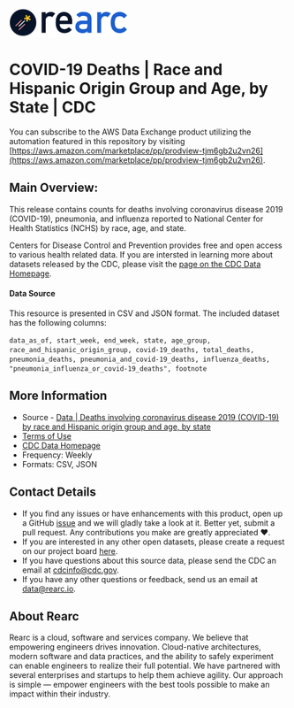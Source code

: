 <a href="https://www.rearc.io/data/">
    <img src="./rearc_logo_rgb.png" alt="Rearc Logo" title="Rearc Logo" height="52" />
</a>

# COVID-19 Deaths | Race and Hispanic Origin Group and Age, by State | CDC

You can subscribe to the AWS Data Exchange product utilizing the automation featured in this repository by visiting [https://aws.amazon.com/marketplace/pp/prodview-tjm6gb2u2vn26](https://aws.amazon.com/marketplace/pp/prodview-tjm6gb2u2vn26). 

## Main Overview:
This release contains counts for deaths involving coronavirus disease 2019 (COVID-19), pneumonia, and influenza reported to National Center for Health Statistics (NCHS) by race, age, and state.

Centers for Disease Control and Prevention provides free and open access to various health related data. If you are intersted in learning more about datasets released by the CDC, please visit the [page on the CDC Data Homepage](https://data.cdc.gov).

#### Data Source
This resource is presented in CSV and JSON format. The included dataset has the following columns:

`data_as_of, start_week, end_week, state, age_group, race_and_hispanic_origin_group, covid-19_deaths, total_deaths, pneumonia_deaths, pneumonia_and_covid-19_deaths, influenza_deaths, "pneumonia_influenza_or_covid-19_deaths", footnote`

## More Information
- Source - [Data | Deaths involving coronavirus disease 2019 (COVID-19) by race and Hispanic origin group and age, by state](https://data.cdc.gov/NCHS/Deaths-involving-coronavirus-disease-2019-COVID-19/ks3g-spdg) 
- [Terms of Use](https://www.usa.gov/government-works)
- [CDC Data Homepage](https://data.cdc.gov/)
- Frequency: Weekly
- Formats: CSV, JSON

## Contact Details
- If you find any issues or have enhancements with this product, open up a GitHub [issue](https://github.com/rearc-data/deaths-covid-19-by-race-age-state-cdc/issues) and we will gladly take a look at it. Better yet, submit a pull request. Any contributions you make are greatly appreciated :heart:.
- If you are interested in any other open datasets, please create a request on our project board [here](https://github.com/rearc-data/covid-datasets-aws-data-exchange/projects/1).
- If you have questions about this source data, please send the CDC an email at cdcinfo@cdc.gov.
- If you have any other questions or feedback, send us an email at data@rearc.io.

## About Rearc
Rearc is a cloud, software and services company. We believe that empowering engineers drives innovation. Cloud-native architectures, modern software and data practices, and the ability to safely experiment can enable engineers to realize their full potential. We have partnered with several enterprises and startups to help them achieve agility. Our approach is simple — empower engineers with the best tools possible to make an impact within their industry.
